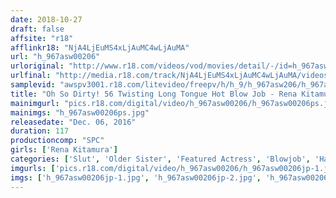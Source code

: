 ```yaml
---
date: 2018-10-27
draft: false
affsite: "r18"
afflinkr18: "NjA4LjEuMS4xLjAuMC4wLjAuMA"
url: "h_967asw00206"
urloriginal: "http://www.r18.com/videos/vod/movies/detail/-/id=h_967asw00206"
urlfinal: "http://media.r18.com/track/NjA4LjEuMS4xLjAuMC4wLjAuMA/videos/vod/movies/detail/-/id=h_967asw00206"
samplevid: "awspv3001.r18.com/litevideo/freepv/h/h_9/h_967asw206/h_967asw206_dmb_w.mp4"
title: "Oh So Dirty! 56 Twisting Long Tongue Hot Blow Job - Rena Kitamura"
mainimgurl: "pics.r18.com/digital/video/h_967asw00206/h_967asw00206ps.jpg"
mainimgs: "h_967asw00206ps.jpg"
releasedate: "Dec. 06, 2016"
duration: 117
productioncomp: "SPC"
girls: ['Rena Kitamura']
categories: ['Slut', 'Older Sister', 'Featured Actress', 'Blowjob', 'Handjob', 'Cum Swallowing']
imgurls: ['pics.r18.com/digital/video/h_967asw00206/h_967asw00206jp-1.jpg', 'pics.r18.com/digital/video/h_967asw00206/h_967asw00206jp-2.jpg', 'pics.r18.com/digital/video/h_967asw00206/h_967asw00206jp-3.jpg', 'pics.r18.com/digital/video/h_967asw00206/h_967asw00206jp-4.jpg', 'pics.r18.com/digital/video/h_967asw00206/h_967asw00206jp-5.jpg', 'pics.r18.com/digital/video/h_967asw00206/h_967asw00206jp-6.jpg', 'pics.r18.com/digital/video/h_967asw00206/h_967asw00206jp-7.jpg', 'pics.r18.com/digital/video/h_967asw00206/h_967asw00206jp-8.jpg', 'pics.r18.com/digital/video/h_967asw00206/h_967asw00206jp-9.jpg', 'pics.r18.com/digital/video/h_967asw00206/h_967asw00206jp-10.jpg', 'pics.r18.com/digital/video/h_967asw00206/h_967asw00206jp-11.jpg', 'pics.r18.com/digital/video/h_967asw00206/h_967asw00206jp-12.jpg', 'pics.r18.com/digital/video/h_967asw00206/h_967asw00206jp-13.jpg', 'pics.r18.com/digital/video/h_967asw00206/h_967asw00206jp-14.jpg', 'pics.r18.com/digital/video/h_967asw00206/h_967asw00206jp-15.jpg', 'pics.r18.com/digital/video/h_967asw00206/h_967asw00206jp-16.jpg', 'pics.r18.com/digital/video/h_967asw00206/h_967asw00206jp-17.jpg', 'pics.r18.com/digital/video/h_967asw00206/h_967asw00206jp-18.jpg', 'pics.r18.com/digital/video/h_967asw00206/h_967asw00206jp-19.jpg', 'pics.r18.com/digital/video/h_967asw00206/h_967asw00206jp-20.jpg']
imgs: ['h_967asw00206jp-1.jpg', 'h_967asw00206jp-2.jpg', 'h_967asw00206jp-3.jpg', 'h_967asw00206jp-4.jpg', 'h_967asw00206jp-5.jpg', 'h_967asw00206jp-6.jpg', 'h_967asw00206jp-7.jpg', 'h_967asw00206jp-8.jpg', 'h_967asw00206jp-9.jpg', 'h_967asw00206jp-10.jpg', 'h_967asw00206jp-11.jpg', 'h_967asw00206jp-12.jpg', 'h_967asw00206jp-13.jpg', 'h_967asw00206jp-14.jpg', 'h_967asw00206jp-15.jpg', 'h_967asw00206jp-16.jpg', 'h_967asw00206jp-17.jpg', 'h_967asw00206jp-18.jpg', 'h_967asw00206jp-19.jpg', 'h_967asw00206jp-20.jpg']
---
```

